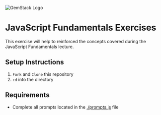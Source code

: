 ![GemStack Logo](https://drive.google.com/uc?export=view&id=1r4aFWihEkAI_PiwciJvWAtDmiuKxguHl "GemStack - A Reliable Source of Deployable Knowledge")
# JavaScript Fundamentals Exercises
This exercise will help to reinforced the concepts covered during the JavaScript Fundamentals lecture.

## Setup Instructions
1. `Fork` and `Clone` this repository
2. `cd` into the directory

## Requirements
* Complete all prompts located in the [./prompts.js](./prompts.js) file
